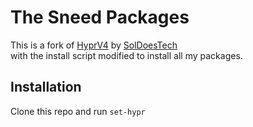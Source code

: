 # The Sneed Packages

This is a fork of [HyprV4](https://github.com/SolDoesTech/HyprV4) by [SolDoesTech](https://github.com/SolDoesTech)  
with the install script modified to install all my packages.

## Installation

Clone this repo and run `set-hypr`
